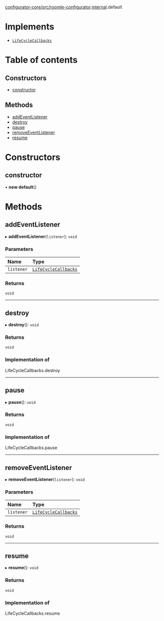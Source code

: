 [configurator-core/src/roomle-configurator](../modules/configurator_core_src_roomle_configurator.md).[internal](../modules/configurator_core_src_roomle_configurator._internal_.md).default

# Implements

- [`LifeCycleCallbacks`](../interfaces/configurator_core_src_configurator._internal_.LifeCycleCallbacks.md)

# Table of contents

## Constructors

- [constructor](configurator_core_src_roomle_configurator._internal_.default-4.md#constructor)

## Methods

- [addEventListener](configurator_core_src_roomle_configurator._internal_.default-4.md#addeventlistener)
- [destroy](configurator_core_src_roomle_configurator._internal_.default-4.md#destroy)
- [pause](configurator_core_src_roomle_configurator._internal_.default-4.md#pause)
- [removeEventListener](configurator_core_src_roomle_configurator._internal_.default-4.md#removeeventlistener)
- [resume](configurator_core_src_roomle_configurator._internal_.default-4.md#resume)

# Constructors

## constructor

• **new default**()

# Methods

## addEventListener

▸ **addEventListener**(`listener`): `void`

### Parameters

| Name | Type |
| :------ | :------ |
| `listener` | [`LifeCycleCallbacks`](../interfaces/configurator_core_src_configurator._internal_.LifeCycleCallbacks.md) |

### Returns

`void`

___

## destroy

▸ **destroy**(): `void`

### Returns

`void`

### Implementation of

LifeCycleCallbacks.destroy

___

## pause

▸ **pause**(): `void`

### Returns

`void`

### Implementation of

LifeCycleCallbacks.pause

___

## removeEventListener

▸ **removeEventListener**(`listener`): `void`

### Parameters

| Name | Type |
| :------ | :------ |
| `listener` | [`LifeCycleCallbacks`](../interfaces/configurator_core_src_configurator._internal_.LifeCycleCallbacks.md) |

### Returns

`void`

___

## resume

▸ **resume**(): `void`

### Returns

`void`

### Implementation of

LifeCycleCallbacks.resume
